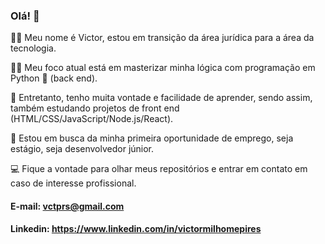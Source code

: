 ### Olá! 👋

:man_technologist: Meu nome é Victor, estou em transição da área jurídica para a área da tecnologia.

:man_student:	Meu foco atual está em masterizar minha lógica com programação em Python :snake: (back end).

:seedling:	Entretanto, tenho muita vontade e facilidade de aprender, sendo assim, também estudando projetos de front end (HTML/CSS/JavaScript/Node.js/React).

👀 Estou em busca da minha primeira oportunidade de emprego, seja estágio, seja desenvolvedor júnior. 

:computer: Fique a vontade para olhar meus repositórios e entrar em contato em caso de interesse profissional.

#### E-mail: vctprs@gmail.com
#### Linkedin: https://www.linkedin.com/in/victormilhomepires

<!--
**vmpires/vmpires** is a ✨ _special_ ✨ repository because its `README.md` (this file) appears on your GitHub profile.

Here are some ideas to get you started:

- 🔭 I’m currently working on ...
- 🌱 I’m currently learning ...
- 👯 I’m looking to collaborate on ...
- 🤔 I’m looking for help with ...
- 💬 Ask me about ...
- 📫 How to reach me: ...
- 😄 Pronouns: ...
- ⚡ Fun fact: ...
-->
